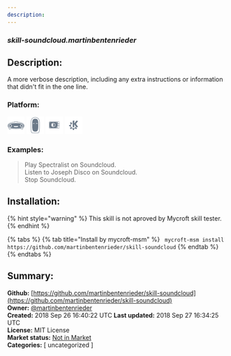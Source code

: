 ```yaml
---
description: 
---
```


### _skill-soundcloud.martinbentenrieder_  
## Description:  
A more verbose description, including any extra instructions or
information that didn't fit in the one line.  
  
  
### Platform:  
 ![Mark I](../.gitbook/assets/mark-1-icon.png)  ![Mark II](../.gitbook/assets/mark-2-icon.png)  ![Picroft](../.gitbook/assets/picroft-icon.png)  ![plasmoid](../.gitbook/assets/kde.png)   
### Examples:  
> Play Spectralist on Soundcloud.  
> Listen to Joseph Disco on Soundcloud.  
> Stop Soundcloud.  
  
## Installation:  
{% hint style="warning" %}
This skill is not aproved by Mycroft skill tester.
{% endhint %}
    
{% tabs %}
{% tab title="Install by mycroft-msm" %}
``` mycroft-msm install https://github.com/martinbentenrieder/skill-soundcloud```
{% endtab %}
  {% endtabs %}
    
## Summary:  
**Github:** [https://github.com/martinbentenrieder/skill-soundcloud](https://github.com/martinbentenrieder/skill-soundcloud)  
**Owner:** [@martinbentenrieder](https://github.com/martinbentenrieder)  
**Created:** 2018 Sep 26 16:40:22 UTC  **Last updated:** 2018 Sep 27 16:34:25 UTC  
**License:** MIT License  
**Market status:** [Not in Market](https://market.mycroft.ai/skill/)  
**Categories:** [ uncategorized ]   
